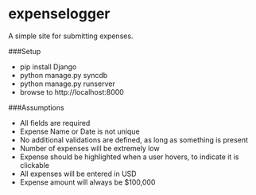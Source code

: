 expenselogger
===========

A simple site for submitting expenses.

###Setup

- pip install Django
- python manage.py syncdb
- python manage.py runserver
- browse to http://localhost:8000

###Assumptions
- All fields are required
- Expense Name or Date is not unique
- No additional validations are defined, as long as something is present
- Number of expenses will be extremely low
- Expense should be highlighted when a user hovers, to indicate it is clickable
- All expenses will be entered in USD
- Expense amount will always be $100,000 
